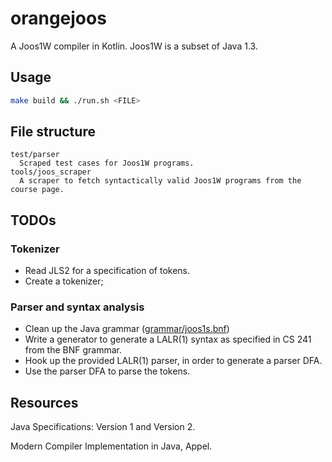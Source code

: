 # orangejoos

A Joos1W compiler in Kotlin. Joos1W is a subset of Java 1.3.


## Usage


```bash
make build && ./run.sh <FILE>
```


## File structure


```
test/parser
  Scraped test cases for Joos1W programs.
tools/joos_scraper
  A scraper to fetch syntactically valid Joos1W programs from the course page.
```

## TODOs


### Tokenizer

- Read JLS2 for a specification of tokens.
- Create a tokenizer;


### Parser and syntax analysis

- Clean up the Java grammar ([grammar/joos1s.bnf])
- Write a generator to generate a LALR(1) syntax as specified in CS 241
  from the BNF grammar.
- Hook up the provided LALR(1) parser, in order to generate a parser
  DFA.
- Use the parser DFA to parse the tokens.

[grammar/joos1s.bnf]: grammar/joos1s.bnf


## Resources

Java Specifications: Version 1 and Version 2.

Modern Compiler Implementation in Java, Appel.